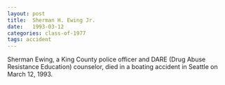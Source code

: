 ```yaml
---
layout: post
title:  Sherman H. Ewing Jr.
date:   1993-03-12
categories: class-of-1977
tags: accident
---
```

Sherman Ewing, a King County police officer and DARE (Drug Abuse Resistance Education) counselor, died in a boating accident in Seattle on March 12, 1993.
